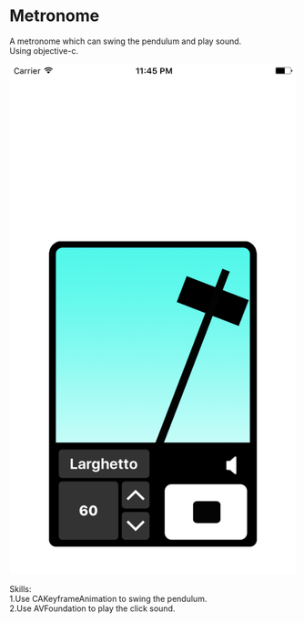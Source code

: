 # Metronome
A metronome which can swing the pendulum and play sound.    
Using objective-c.  
  
![alt tag](https://github.com/chunpinglai/Metronome/blob/master/metronome.png)

Skills:  
1.Use CAKeyframeAnimation to swing the pendulum.  
2.Use AVFoundation to play the click sound.  
